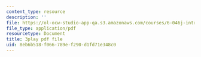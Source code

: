 ```yaml
---
content_type: resource
description: ''
file: https://ol-ocw-studio-app-qa.s3.amazonaws.com/courses/6-046j-introduction-to-algorithms-sma-5503-fall-2005/8eb6b518f066789ef290d1fd71e348c0_kBwUoWpeH_Q.pdf
file_type: application/pdf
resourcetype: Document
title: 3play pdf file
uid: 8eb6b518-f066-789e-f290-d1fd71e348c0
---
```

